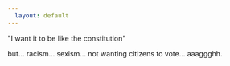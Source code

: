 ```yaml
---
  layout: default
---
```


"I want it to be like the constitution"

but... racism... sexism... not wanting citizens to vote... aaaggghh.
